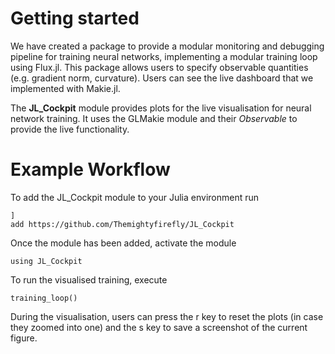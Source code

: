 # Getting started

We have created a package to provide a modular monitoring and debugging pipeline for training neural networks, implementing a modular training loop using Flux.jl.
This package allows users to specify observable quantities (e.g. gradient norm, curvature).
Users can see the live dashboard that we implemented with Makie.jl.

The **JL_Cockpit** module provides plots for the live visualisation for neural network training. It uses the GLMakie module and their *Observable* to provide the live functionality.


# Example Workflow
To add the JL_Cockpit module to your Julia environment run

    ]
    add https://github.com/Themightyfirefly/JL_Cockpit

Once the module has been added, activate the module

    using JL_Cockpit

To run the visualised training, execute

    training_loop()

During the visualisation, users can press the r key to reset the plots (in case they zoomed into one) and the s key to save a screenshot of the current figure.